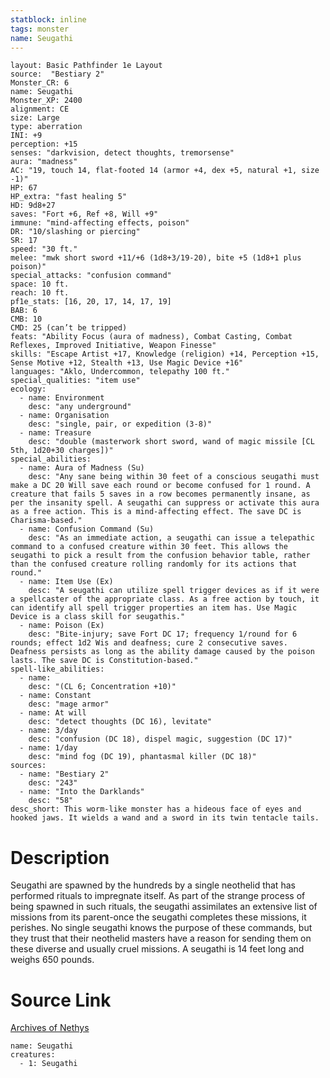 ```yaml
---
statblock: inline
tags: monster
name: Seugathi
---
```

```statblock
layout: Basic Pathfinder 1e Layout
source:  "Bestiary 2"
Monster_CR: 6
name: Seugathi
Monster_XP: 2400
alignment: CE
size: Large
type: aberration
INI: +9
perception: +15
senses: "darkvision, detect thoughts, tremorsense"
aura: "madness"
AC: "19, touch 14, flat-footed 14 (armor +4, dex +5, natural +1, size -1)"
HP: 67
HP_extra: "fast healing 5"
HD: 9d8+27
saves: "Fort +6, Ref +8, Will +9"
immune: "mind-affecting effects, poison"
DR: "10/slashing or piercing"
SR: 17
speed: "30 ft."
melee: "mwk short sword +11/+6 (1d8+3/19-20), bite +5 (1d8+1 plus poison)"
special_attacks: "confusion command"
space: 10 ft.
reach: 10 ft.
pf1e_stats: [16, 20, 17, 14, 17, 19]
BAB: 6
CMB: 10
CMD: 25 (can’t be tripped)
feats: "Ability Focus (aura of madness), Combat Casting, Combat Reflexes, Improved Initiative, Weapon Finesse"
skills: "Escape Artist +17, Knowledge (religion) +14, Perception +15, Sense Motive +12, Stealth +13, Use Magic Device +16"
languages: "Aklo, Undercommon, telepathy 100 ft."
special_qualities: "item use"
ecology:
  - name: Environment
    desc: "any underground"
  - name: Organisation
    desc: "single, pair, or expedition (3-8)"
  - name: Treasure
    desc: "double (masterwork short sword, wand of magic missile [CL 5th, 1d20+30 charges])"
special_abilities:
  - name: Aura of Madness (Su)
    desc: "Any sane being within 30 feet of a conscious seugathi must make a DC 20 Will save each round or become confused for 1 round. A creature that fails 5 saves in a row becomes permanently insane, as per the insanity spell. A seugathi can suppress or activate this aura as a free action. This is a mind-affecting effect. The save DC is Charisma-based."
  - name: Confusion Command (Su)
    desc: "As an immediate action, a seugathi can issue a telepathic command to a confused creature within 30 feet. This allows the seugathi to pick a result from the confusion behavior table, rather than the confused creature rolling randomly for its actions that round."
  - name: Item Use (Ex)
    desc: "A seugathi can utilize spell trigger devices as if it were a spellcaster of the appropriate class. As a free action by touch, it can identify all spell trigger properties an item has. Use Magic Device is a class skill for seugathis."
  - name: Poison (Ex)
    desc: "Bite-injury; save Fort DC 17; frequency 1/round for 6 rounds; effect 1d2 Wis and deafness; cure 2 consecutive saves. Deafness persists as long as the ability damage caused by the poison lasts. The save DC is Constitution-based."
spell-like_abilities:
  - name:
    desc: "(CL 6; Concentration +10)"
  - name: Constant
    desc: "mage armor"
  - name: At will
    desc: "detect thoughts (DC 16), levitate"
  - name: 3/day
    desc: "confusion (DC 18), dispel magic, suggestion (DC 17)"
  - name: 1/day
    desc: "mind fog (DC 19), phantasmal killer (DC 18)"
sources:
  - name: "Bestiary 2"
    desc: "243"
  - name: "Into the Darklands"
    desc: "58"
desc_short: This worm-like monster has a hideous face of eyes and hooked jaws. It wields a wand and a sword in its twin tentacle tails.
```
# Description
Seugathi are spawned by the hundreds by a single neothelid that has performed rituals to impregnate itself. As part of the strange process of being spawned in such rituals, the seugathi assimilates an extensive list of missions from its parent-once the seugathi completes these missions, it perishes. No single seugathi knows the purpose of these commands, but they trust that their neothelid masters have a reason for sending them on these diverse and usually cruel missions. A seugathi is 14 feet long and weighs 650 pounds.
# Source Link
[Archives of Nethys](https://aonprd.com/MonsterDisplay.aspx?ItemName=Seugathi)
```encounter-table
name: Seugathi
creatures:
  - 1: Seugathi
```
